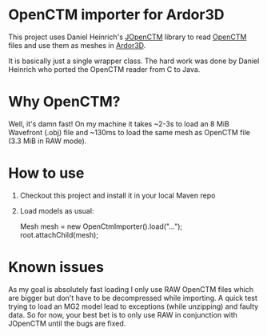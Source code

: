 OpenCTM importer for Ardor3D
============================

This project uses Daniel Heinrich's [JOpenCTM](https://github.com/Danny02/JOpenCTM) library to read
[OpenCTM](http://openctm.sourceforge.net/) files and use them as meshes in [Ardor3D](http://ardor3d.com).

It is basically just a single wrapper class. The hard work was done by Daniel Heinrich who ported
the OpenCTM reader from C to Java.

Why OpenCTM?
============

Well, it's damn fast! On my machine it takes ~2-3s to load an 8 MiB Wavefront (.obj) file and ~130ms
to load the same mesh as OpenCTM file (3.3 MiB in RAW mode).

How to use
==========

1. Checkout this project and install it in your local Maven repo
2. Load models as usual:

    Mesh mesh = new OpenCtmImporter().load("...");
    root.attachChild(mesh);
    
Known issues
============

As my goal is absolutely fast loading I only use RAW OpenCTM files which are bigger but don't have to
be decompressed while importing. A quick test trying to load an MG2 model lead to exceptions (while
unzipping) and faulty data. So for now, your best bet is to only use RAW in conjunction with JOpenCTM
until the bugs are fixed.